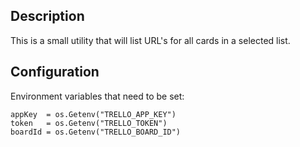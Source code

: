 ## Description

This is a small utility that will list URL's for all cards in a selected list.

## Configuration

Environment variables that need to be set:

    appKey  = os.Getenv("TRELLO_APP_KEY")
	token   = os.Getenv("TRELLO_TOKEN")
	boardId = os.Getenv("TRELLO_BOARD_ID")
